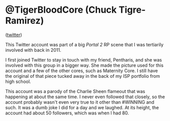 # @TigerBloodCore (Chuck Tigre-Ramirez)

([twitter](https://twitter.com/TigerBloodCore))

This Twitter account was part of a big *Portal 2* RP scene that I was tertiarily involved with back in 2011.

I first joined Twitter to stay in touch with my friend, Pentharis, and she was involved with this group in a bigger way. 
She made the picture used for this account and a few of the other cores, such as Maternity Core.
I still have the original of that piece tucked away in the back of my ISP portfolio from high school.

This account was a parody of the Charlie Sheen flameout that was happening at about the same time. I never even followed that closely,
so the account probably wasn't even very true to it other than #WINNING and such. It was a dumb joke I did for a day and we laughed.
At its height, the account had about 50 followers, which was when I had 80.
